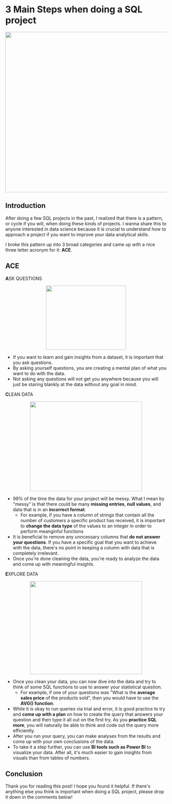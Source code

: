 # 3 Main Steps when doing a SQL project

<p align="center">
  <img width="550" height="500" src="https://user-images.githubusercontent.com/112503726/200104695-41053259-3ef2-4dcd-976f-0ab0f1f043da.png">
</p>

## Introduction
After doing a few SQL projects in the past, I realized that there is a pattern, or cycle if you will, when doing these kinds of projects. I wanna share this to anyone interested in data science because it is crucial to understand how to approach a project if you want to improve your data analytical skills. 

I broke this pattern up into 3 broad categories and came up with a nice three letter acronym for it: **ACE**.

## ACE

**A**SK QUESTIONS
<p align="center">
  <img width="250" height="200" src="https://user-images.githubusercontent.com/112503726/200105083-c3b7f364-ad19-4add-accc-1fce445dfe34.png">
</p>

  - If you want to learn and gain insights from a dataset, it is important that you ask questions. 
  - By asking yourself questions, you are creating a mental plan of what you want to do with the data.
  - Not asking any questions will not get you anywhere because you will just be staring blankly at the data without any goal in mind.
  
**C**LEAN DATA
<p align="center">
  <img width="350" height="280" src="https://user-images.githubusercontent.com/112503726/200105125-b7236ee0-7e12-4afe-b855-bd3209e10e68.png">
</p>


  - 99% of the time the data for your project will be messy. What I mean by "messy" is that there could be many **missing entries**, **null values**, and data that is in an **incorrect format**. 
      - For example, if you have a column of strings that contain all the number of customers a specific product has received, it is important to **change the data type** of the values to an integer in order to perform meanginful functions
  - It is beneficial to remove any unncessary columns that **do not answer your questions**. If you have a specific goal that you want to achieve with the data, there's no point in keeping a column with data that is completely irrelevant. 
  - Once you're done cleaning the data, you're ready to analyze the data and come up with meaningful insights. 

**E**XPLORE DATA
<p align="center">
  <img width="350" height="290" src="https://user-images.githubusercontent.com/112503726/202106836-a24bdef5-e1ed-4a7c-ae85-894c2e2f92b6.png">
</p>

  - Once you clean your data, you can now dive into the data and try to think of some SQL functions to use to answer your statistical question. 
       - For example, if one of your questions was "What is the **average sales price** of the products sold", then you would have to use the **AVG() function**.
  - While it is okay to run queries via trial and error, it is good practice to try and **come up with a plan** on how to create the query that answers your question and then type it all out on the first try. As you **practice SQL more**, you will naturally be able to think and code out the query more efficiently.
  -  After you run your query, you can make analyses from the results and come up with your own conclusions of the data.
  -  To take it a step further, you can use **BI tools such as Power BI** to visualize your data. After all, it's much easier to gain insights from visuals than from tables of numbers. 

## Conclusion
Thank you for reading this post! I hope you found it helpful. If there's anything else you think is important when doing a SQL project, please drop it down in the comments below! 

